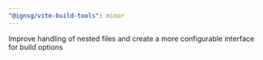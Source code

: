 ```yaml
---
"@ignsg/vite-build-tools": minor
---
```


Improve handling of nested files and create a more configurable interface for build options
